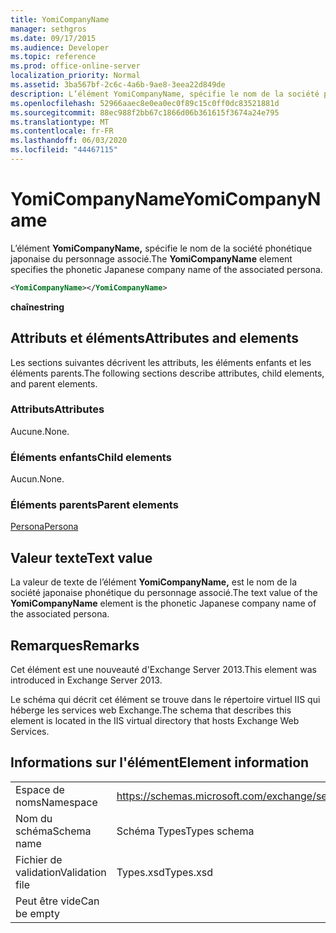 ```yaml
---
title: YomiCompanyName
manager: sethgros
ms.date: 09/17/2015
ms.audience: Developer
ms.topic: reference
ms.prod: office-online-server
localization_priority: Normal
ms.assetid: 3ba567bf-2c6c-4a6b-9ae8-3eea22d849de
description: L’élément YomiCompanyName, spécifie le nom de la société phonétique japonaise du personnage associé.
ms.openlocfilehash: 52966aaec8e0ea0ec0f89c15c0ff0dc83521881d
ms.sourcegitcommit: 88ec988f2bb67c1866d06b361615f3674a24e795
ms.translationtype: MT
ms.contentlocale: fr-FR
ms.lasthandoff: 06/03/2020
ms.locfileid: "44467115"
---
```

# <a name="yomicompanyname"></a><span data-ttu-id="02564-103">YomiCompanyName</span><span class="sxs-lookup"><span data-stu-id="02564-103">YomiCompanyName</span></span>

<span data-ttu-id="02564-104">L’élément **YomiCompanyName,** spécifie le nom de la société phonétique japonaise du personnage associé.</span><span class="sxs-lookup"><span data-stu-id="02564-104">The **YomiCompanyName** element specifies the phonetic Japanese company name of the associated persona.</span></span> 
  
```XML
<YomiCompanyName></YomiCompanyName>
```

 <span data-ttu-id="02564-105">**chaîne**</span><span class="sxs-lookup"><span data-stu-id="02564-105">**string**</span></span>
## <a name="attributes-and-elements"></a><span data-ttu-id="02564-106">Attributs et éléments</span><span class="sxs-lookup"><span data-stu-id="02564-106">Attributes and elements</span></span>

<span data-ttu-id="02564-107">Les sections suivantes décrivent les attributs, les éléments enfants et les éléments parents.</span><span class="sxs-lookup"><span data-stu-id="02564-107">The following sections describe attributes, child elements, and parent elements.</span></span>
  
### <a name="attributes"></a><span data-ttu-id="02564-108">Attributs</span><span class="sxs-lookup"><span data-stu-id="02564-108">Attributes</span></span>

<span data-ttu-id="02564-109">Aucune.</span><span class="sxs-lookup"><span data-stu-id="02564-109">None.</span></span>
  
### <a name="child-elements"></a><span data-ttu-id="02564-110">Éléments enfants</span><span class="sxs-lookup"><span data-stu-id="02564-110">Child elements</span></span>

<span data-ttu-id="02564-111">Aucun.</span><span class="sxs-lookup"><span data-stu-id="02564-111">None.</span></span>
  
### <a name="parent-elements"></a><span data-ttu-id="02564-112">Éléments parents</span><span class="sxs-lookup"><span data-stu-id="02564-112">Parent elements</span></span>

[<span data-ttu-id="02564-113">Persona</span><span class="sxs-lookup"><span data-stu-id="02564-113">Persona</span></span>](persona.md)
  
## <a name="text-value"></a><span data-ttu-id="02564-114">Valeur texte</span><span class="sxs-lookup"><span data-stu-id="02564-114">Text value</span></span>

<span data-ttu-id="02564-115">La valeur de texte de l’élément **YomiCompanyName,** est le nom de la société japonaise phonétique du personnage associé.</span><span class="sxs-lookup"><span data-stu-id="02564-115">The text value of the **YomiCompanyName** element is the phonetic Japanese company name of the associated persona.</span></span> 
  
## <a name="remarks"></a><span data-ttu-id="02564-116">Remarques</span><span class="sxs-lookup"><span data-stu-id="02564-116">Remarks</span></span>

<span data-ttu-id="02564-117">Cet élément est une nouveauté d'Exchange Server 2013.</span><span class="sxs-lookup"><span data-stu-id="02564-117">This element was introduced in Exchange Server 2013.</span></span>
  
<span data-ttu-id="02564-118">Le schéma qui décrit cet élément se trouve dans le répertoire virtuel IIS qui héberge les services web Exchange.</span><span class="sxs-lookup"><span data-stu-id="02564-118">The schema that describes this element is located in the IIS virtual directory that hosts Exchange Web Services.</span></span>
  
## <a name="element-information"></a><span data-ttu-id="02564-119">Informations sur l'élément</span><span class="sxs-lookup"><span data-stu-id="02564-119">Element information</span></span>

|||
|:-----|:-----|
|<span data-ttu-id="02564-120">Espace de noms</span><span class="sxs-lookup"><span data-stu-id="02564-120">Namespace</span></span>  <br/> |https://schemas.microsoft.com/exchange/services/2006/types  <br/> |
|<span data-ttu-id="02564-121">Nom du schéma</span><span class="sxs-lookup"><span data-stu-id="02564-121">Schema name</span></span>  <br/> |<span data-ttu-id="02564-122">Schéma Types</span><span class="sxs-lookup"><span data-stu-id="02564-122">Types schema</span></span>  <br/> |
|<span data-ttu-id="02564-123">Fichier de validation</span><span class="sxs-lookup"><span data-stu-id="02564-123">Validation file</span></span>  <br/> |<span data-ttu-id="02564-124">Types.xsd</span><span class="sxs-lookup"><span data-stu-id="02564-124">Types.xsd</span></span>  <br/> |
|<span data-ttu-id="02564-125">Peut être vide</span><span class="sxs-lookup"><span data-stu-id="02564-125">Can be empty</span></span>  <br/> ||
   


